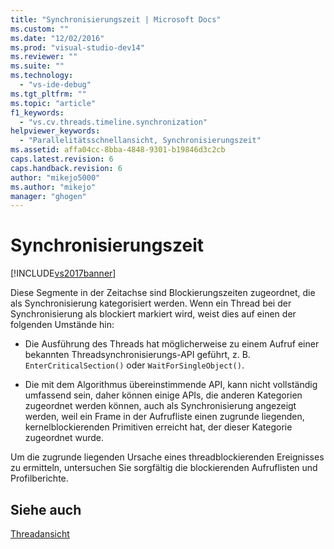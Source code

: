 ```yaml
---
title: "Synchronisierungszeit | Microsoft Docs"
ms.custom: ""
ms.date: "12/02/2016"
ms.prod: "visual-studio-dev14"
ms.reviewer: ""
ms.suite: ""
ms.technology: 
  - "vs-ide-debug"
ms.tgt_pltfrm: ""
ms.topic: "article"
f1_keywords: 
  - "vs.cv.threads.timeline.synchronization"
helpviewer_keywords: 
  - "Parallelitätsschnellansicht, Synchronisierungszeit"
ms.assetid: affa04cc-8bba-4848-9301-b19846d3c2cb
caps.latest.revision: 6
caps.handback.revision: 6
author: "mikejo5000"
ms.author: "mikejo"
manager: "ghogen"
---
```

# Synchronisierungszeit
[!INCLUDE[vs2017banner](../code-quality/includes/vs2017banner.md)]

Diese Segmente in der Zeitachse sind Blockierungszeiten zugeordnet, die als Synchronisierung kategorisiert werden.  Wenn ein Thread bei der Synchronisierung als blockiert markiert wird, weist dies auf einen der folgenden Umstände hin:  
  
-   Die Ausführung des Threads hat möglicherweise zu einem Aufruf einer bekannten Threadsynchronisierungs\-API geführt, z. B. `EnterCriticalSection()` oder `WaitForSingleObject()`.  
  
-   Die mit dem Algorithmus übereinstimmende API, kann nicht vollständig umfassend sein, daher können einige APIs, die anderen Kategorien zugeordnet werden können, auch als Synchronisierung angezeigt werden, weil ein Frame in der Aufrufliste einen zugrunde liegenden, kernelblockierenden Primitiven erreicht hat, der dieser Kategorie zugeordnet wurde.  
  
 Um die zugrunde liegenden Ursache eines threadblockierenden Ereignisses zu ermitteln, untersuchen Sie sorgfältig die blockierenden Aufruflisten und Profilberichte.  
  
## Siehe auch  
 [Threadansicht](../profiling/threads-view-parallel-performance.md)